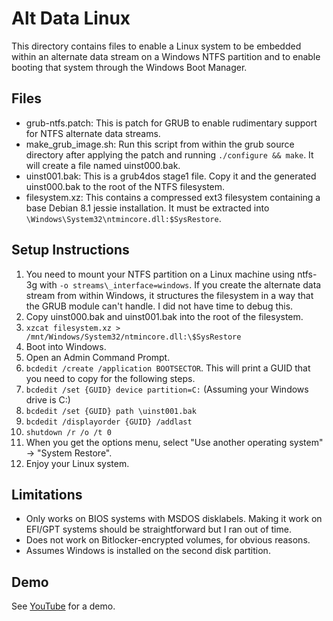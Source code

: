 Alt Data Linux
===

This directory contains files to enable a Linux system to be embedded within an alternate data
stream on a Windows NTFS partition and to enable booting that system through the Windows Boot
Manager.

Files
---
 - grub-ntfs.patch: This is patch for GRUB to enable rudimentary support for NTFS alternate data
   streams.
 - make\_grub\_image.sh: Run this script from within the grub source directory after applying the
   patch and running `./configure && make`. It will create a file named uinst000.bak.
 - uinst001.bak: This is a grub4dos stage1 file. Copy it and the generated uinst000.bak to the root
   of the NTFS filesystem.
 - filesystem.xz: This contains a compressed ext3 filesystem containing a base Debian 8.1 jessie
   installation. It must be extracted into `\Windows\System32\ntmincore.dll:$SysRestore`.

Setup Instructions
---
 1. You need to mount your NTFS partition on a Linux machine using ntfs-3g with
    `-o streams\_interface=windows`. If you create the alternate data stream from within Windows, it
    structures the filesystem in a way that the GRUB module can't handle. I did not have time to
    debug this.
 2. Copy uinst000.bak and uinst001.bak into the root of the filesystem.
 3. `xzcat filesystem.xz > /mnt/Windows/System32/ntmincore.dll:\$SysRestore`
 4. Boot into Windows.
 5. Open an Admin Command Prompt.
 6. `bcdedit /create /application BOOTSECTOR`. This will print a GUID that you need to copy for the
    following steps.
 7. `bcdedit /set {GUID} device partition=C:` (Assuming your Windows drive is C:)
 8. `bcdedit /set {GUID} path \uinst001.bak`
 9. `bcdedit /displayorder {GUID} /addlast`
 10. `shutdown /r /o /t 0`
 11. When you get the options menu, select "Use another operating system" -> "System Restore".
 12. Enjoy your Linux system.

Limitations
---
 - Only works on BIOS systems with MSDOS disklabels. Making it work on EFI/GPT systems should be
   straightforward but I ran out of time.
 - Does not work on Bitlocker-encrypted volumes, for obvious reasons.
 - Assumes Windows is installed on the second disk partition.

Demo
---
See [YouTube](https://youtu.be/1LxpyYqTQ_Q) for a demo.
